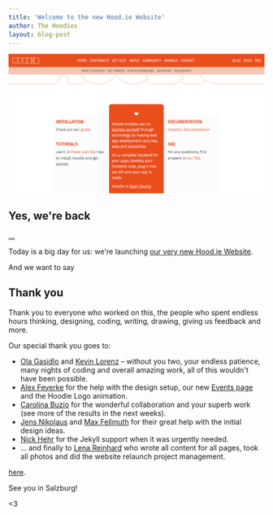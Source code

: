 ```yaml
---
title: 'Welcome to the new Hood.ie Website'
author: The Hoodies
layout: blog-post
---
```


![Hood.ie Website Relaunch](/blog/images/201411/hoodie-screenshot-relaunch.png)

## Yes, we're back

[…](/blog/announcement-a-new-website-for-hoodie.html)

Today is a big day for us: we're launching [our very new Hood.ie Website](/).

And we want to say

## Thank you

Thank you to everyone who worked on this, the people who spent endless hours thinking, designing, coding, writing, drawing, giving us feedback and more.

Our special thank you goes to:

- [Ola Gasidlo](/community#ola-gasidlo) and [Kevin Lorenz](/community#kevin-lorenz) – without you two, your endless patience, many nights of coding and overall amazing work, all of this wouldn't have been possible.
- [Alex Feyerke](/community#alex-feyerke) for the help with the design setup, our new [Events page](/events) and the Hoodie Logo animation.
- [Carolina Buzio](/community#carolina-buzio) for the wonderful collaboration and your superb work (see more of the results in the next weeks).
- [Jens Nikolaus](http://twitter.com/jensnikolaus) and [Max Fellmuth](http://twitter.com/maxfell)  for their great help with the initial design ideas.
- [Nick Hehr](http://twitter.com/hipsterbrown) for the Jekyll support when it was urgently needed.
- … and finally to [Lena Reinhard](/community#lena-reinhard) who wrote all content for all pages, took all photos and did the website relaunch project management.


[here][3].

See you in Salzburg!

<3

[3]: https://barcamp-sbg.at/#tickets
